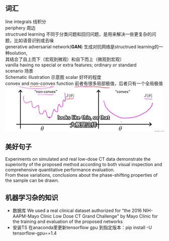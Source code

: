 ## 词汇  
line integrals 线积分  
periphery 周边  
structrued learning 不同于分类问题和回归问题，是用来解决一些更复杂的问题，比如语音识别或去噪  
generative adversarial network(**GAN**) 生成对抗网络是structrued learning的一种solution,  
其结合了自上而下（宏观到微观）和自下而上（微观到宏观）  
vanilla  having no special or extra features; ordinary or standard  
scenario 场景  
Schematic illustration 示意图
scalar 好坏的程度  
convex and non-convex function 前者有很多局部极值，后者只有一个全局极值  
![image](https://github.com/stefenmax/notes-of-literature/blob/master/source/convex.png)
## 美好句子  
Experiments on simulated and real low-dose CT data demonstrate the superiority of the proposed method according to both visual inspection
and comprehensive quantitative performance evaluation.  
From these variations, conclusions about the phase-shifting properties of the sample can be drawn.

## 机器学习杂的知识
+ 数据库 We used a real clinical dataset authorized for “the 2016 NIH-AAPM-Mayo Clinic Low Dose CT Grand Challenge" by Mayo Clinic for the training and evaluation of the proposed networks  
+ 安装TS 在anaconda里更新tensorflow gpu 到指定版本：pip install -U tensorflow-gpu==1.4
